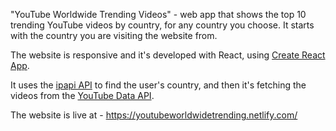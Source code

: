 "YouTube Worldwide Trending Videos" - web app that shows the top 10 trending YouTube videos by country, for any country you choose. It starts with the country you are visiting the website from.

The website is responsive and it's developed with React, using [Create React App](https://github.com/facebook/create-react-app).

It uses the [ipapi API](https://ipapi.co) to find the user's country, and then it's fetching the videos from the [YouTube Data API](https://developers.google.com/youtube/v3).

The website is live at - https://youtubeworldwidetrending.netlify.com/
